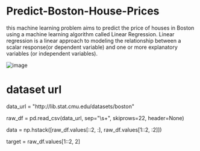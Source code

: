 # Predict-Boston-House-Prices

this machine learning problem aims to  predict the price of houses in Boston using a machine learning algorithm called Linear Regression. Linear regression is a
linear approach to modeling the relationship between a scalar response(or dependent variable)
and one or more explanatory variables (or independent variables).

![image](https://github.com/norhanreda/Predict-Boston-House-Prices/assets/88630231/0dc1c442-07ec-4e4e-b31e-e156d73bba44)

# dataset url

<p>data_url = "http://lib.stat.cmu.edu/datasets/boston" </p>
 <p>raw_df = pd.read_csv(data_url, sep="\s+", skiprows=22, header=None)</p>
<p>data = np.hstack([raw_df.values[::2, :], raw_df.values[1::2, :2]]) </p>
<p>target = raw_df.values[1::2, 2] </p>
